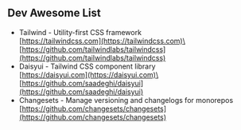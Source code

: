 ## Dev Awesome List

- Tailwind - Utility-first CSS framework\
  [https://tailwindcss.com](https://tailwindcss.com)\
  [https://github.com/tailwindlabs/tailwindcss](https://github.com/tailwindlabs/tailwindcss)
- Daisyui - Tailwind CSS component library\
  [https://daisyui.com](https://daisyui.com)\
  [https://github.com/saadeghi/daisyui](https://github.com/saadeghi/daisyui)
- Changesets - Manage versioning and changelogs for monorepos\
  [https://github.com/changesets/changesets](https://github.com/changesets/changesets)
